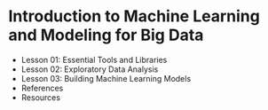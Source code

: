 # Introduction to Machine Learning and Modeling for Big Data

- Lesson 01:  Essential Tools and Libraries
- Lesson 02: Exploratory Data Analysis
- Lesson 03:  Building Machine Learning Models
- References
- Resources